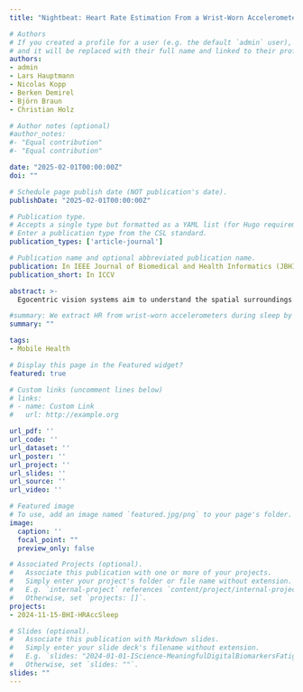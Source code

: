 ```yaml
---
title: "Nightbeat: Heart Rate Estimation From a Wrist-Worn Accelerometer During Sleep"

# Authors
# If you created a profile for a user (e.g. the default `admin` user), write the username (folder name) here 
# and it will be replaced with their full name and linked to their profile.
authors:
- admin
- Lars Hauptmann
- Nicolas Kopp
- Berken Demirel
- Björn Braun
- Christian Holz

# Author notes (optional)
#author_notes:
#- "Equal contribution"
#- "Equal contribution"

date: "2025-02-01T00:00:00Z"
doi: ""

# Schedule page publish date (NOT publication's date).
publishDate: "2025-02-01T00:00:00Z"

# Publication type.
# Accepts a single type but formatted as a YAML list (for Hugo requirements).
# Enter a publication type from the CSL standard.
publication_types: ['article-journal']

# Publication name and optional abbreviated publication name.
publication: In IEEE Journal of Biomedical and Health Informatics (JBHI)
publication_short: In ICCV

abstract: >-
  Egocentric vision systems aim to understand the spatial surroundings and the wearer’s behavior inside it, including motions, activities, and interactions. We argue that egocentric systems must additionally detect physiological states to capture a person’s attention and situational responses, which are critical for context-aware behavior modeling. In this paper, we propose egoPPG, a novel vision task for egocentric systems to recover a person’s cardiac activity to aid downstream vision tasks. We introduce PulseFormer, a method to extract heart rate as a key indicator of physiological state from the eye tracking cameras on unmodified egocentric vision systems. PulseFormer continuously estimates the photoplethysmogram (PPG) from areas around the eyes and fuses motion cues from the headset’s inertial measurement unit to track HR values. We demonstrate egoPPG’s downstream benefit for a key task on EgoExo4D, an existing egocentric dataset for which we find PulseFormer’s estimates of HR to improve proficiency estimation by 14%. To train and validate PulseFormer, we collected a dataset of 13+ hours of eye tracking videos from Project Aria and contact-based PPG signals as well as an electrocardiogram (ECG) for ground-truth HR values. Similar to EgoExo4D, 25 participants performed diverse everyday activities such as office work, cooking, dancing, and exercising, which induced significant natural motion and HR variation (44–164bpm). Our model robustly estimates HR (MAE=7.67bpm) and captures patterns (r=0.85). Our results show how egocentric systems may unify environmental and physiological tracking to better understand users and that egoPPG as a complementary task provides meaningful augmentations for existing datasets and tasks. We release our code, dataset, and HR augmentations for EgoExo4D to inspire research on physiology-aware egocentric tasks.

#summary: We extract HR from wrist-worn accelerometers during sleep by tracing HR curves in the frequncy domain. Our approach further includes motion artifact removal and simple post-processing to bring down the MAE to 0.88 BPM averaged across participants of our novel dataset.
summary: ""

tags:
- Mobile Health

# Display this page in the Featured widget?
featured: true

# Custom links (uncomment lines below)
# links:
# - name: Custom Link
#   url: http://example.org

url_pdf: ''
url_code: ''
url_dataset: ''
url_poster: ''
url_project: ''
url_slides: ''
url_source: ''
url_video: ''

# Featured image
# To use, add an image named `featured.jpg/png` to your page's folder. 
image:
  caption: ''
  focal_point: ""
  preview_only: false

# Associated Projects (optional).
#   Associate this publication with one or more of your projects.
#   Simply enter your project's folder or file name without extension.
#   E.g. `internal-project` references `content/project/internal-project/index.md`.
#   Otherwise, set `projects: []`.
projects:
- 2024-11-15-BHI-HRAccSleep

# Slides (optional).
#   Associate this publication with Markdown slides.
#   Simply enter your slide deck's filename without extension.
#   E.g. `slides: "2024-01-01-IScience-MeaningfulDigitalBiomarkersFatigue"` references `content/slides/2024-01-01-IScience-MeaningfulDigitalBiomarkersFatigue/index.md`.
#   Otherwise, set `slides: ""`.
slides: ""
---
```


